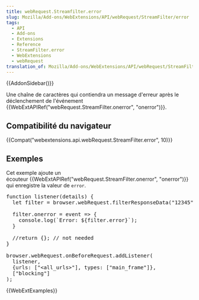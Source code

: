 ```yaml
---
title: webRequest.Streamfilter.error
slug: Mozilla/Add-ons/WebExtensions/API/webRequest/StreamFilter/error
tags:
  - API
  - Add-ons
  - Extensions
  - Reference
  - StreamFilter.error
  - WebExtensions
  - webRequest
translation_of: Mozilla/Add-ons/WebExtensions/API/webRequest/StreamFilter/error
---
```

<div>{{AddonSidebar()}}</div>

<div>
<p>Une chaîne de caractères qui contiendra un message d'erreur après le déclenchement de l'événement {{WebExtAPIRef("webRequest.StreamFilter.onerror", "onerror")}}.</p>
</div>

<h2 id="Compatibilité_du_navigateur">Compatibilité du navigateur</h2>

<p>{{Compat("webextensions.api.webRequest.StreamFilter.error", 10)}}</p>

<h2 id="Exemples">Exemples</h2>

<p>Cet exemple ajoute un écouteur {{WebExtAPIRef("webRequest.StreamFilter.onerror", "onerror")}} qui enregistre la valeur de <code>error</code>.</p>

<pre class="brush: js">function listener(details) {
  let filter = browser.webRequest.filterResponseData("12345");

  filter.onerror = event =&gt; {
    console.log(`Error: ${filter.error}`);
  }

  //return {}; // not needed
}

browser.webRequest.onBeforeRequest.addListener(
  listener,
  {urls: ["&lt;all_urls&gt;"], types: ["main_frame"]},
  ["blocking"]
);</pre>

<p>{{WebExtExamples}}</p>
